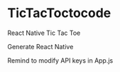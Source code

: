 # TicTacToctocode
React Native Tic Tac Toe


Generate React Native

Remind to modify API keys in App.js
